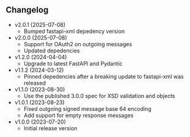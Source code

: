 Changelog
---------

- v2.0.1 (2025-07-08)
  - Bumped fastapi-xml depedency version
- v2.0.0 (2025-07-08)
  - Support for OAuth2 on outgoing messages
  - Updated depedencies
- v1.2.0 (2024-04-04)
  - Upgrade to latest FastAPI and Pydantic
- v1.1.2 (2024-03-12)
  - Pinned depedencies after a breaking update to fastapi-xml was released
- v1.1.0 (2023-08-30)
  - Use the published 3.0.0 spec for XSD validation and objects
- v1.0.1 (2023-08-23)
  - Fixed outgoing signed message base 64 encoding
  - Add support for empty response messages
- v1.0.0 (2023-07-20)
  - Initial release version
